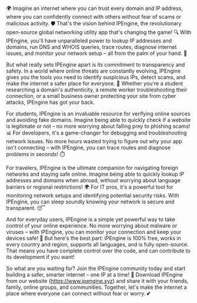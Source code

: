 🌍 Imagine an internet where you can trust every domain and IP address, where you can confidently connect with others without fear of scams or malicious activity. 🛡️ That's the vision behind IPEngine, the revolutionary open-source global networking utility app that's changing the game! 🔍 With IPEngine, you'll have unparalleled power to lookup IP addresses and domains, run DNS and WHOIS queries, trace routes, diagnose internet issues, and monitor your network setup – all from the palm of your hand. 📡

But what really sets IPEngine apart is its commitment to transparency and safety. In a world where online threats are constantly evolving, IPEngine gives you the tools you need to identify suspicious IPs, detect scams, and make the internet a safer place for everyone. 💪 Whether you're a student researching a domain's authenticity, a remote worker troubleshooting their connection, or a small business owner protecting your site from cyber attacks, IPEngine has got your back.

For students, IPEngine is an invaluable resource for verifying online sources and avoiding fake domains. Imagine being able to quickly check if a website is legitimate or not – no more worrying about falling prey to phishing scams! 📊 For developers, it's a game-changer for debugging and troubleshooting network issues. No more hours wasted trying to figure out why your app isn't connecting – with IPEngine, you can trace routes and diagnose problems in seconds! ⏱️

For travelers, IPEngine is the ultimate companion for navigating foreign networks and staying safe online. Imagine being able to quickly lookup IP addresses and domains when abroad, without worrying about language barriers or regional restrictions! 🌍 For IT pros, it's a powerful tool for monitoring network setups and identifying potential security risks. With IPEngine, you can sleep soundly knowing your network is secure and transparent. 😴

And for everyday users, IPEngine is a simple yet powerful way to take control of your online experience. No more worrying about malware or viruses – with IPEngine, you can monitor your connection and keep your devices safe! 🚀 But here's the best part: IPEngine is 100% free, works in every country and region, supports all languages, and is fully open-source. That means you have complete control over the code, and can contribute to its development if you want!

So what are you waiting for? Join the IPEngine community today and start building a safer, smarter internet – one IP at a time! 🌈 Download IPEngine from our website (https://www.ipengine.xyz) and share it with your friends, family, online groups, and communities. Together, let's make the internet a place where everyone can connect without fear or worry. 💕